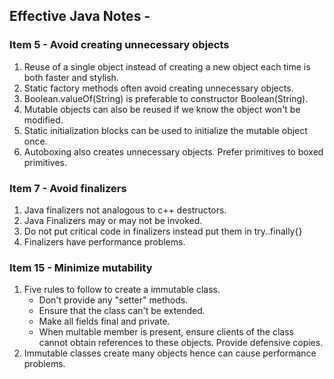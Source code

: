 ## Effective Java Notes -

### Item 5 - Avoid creating unnecessary objects
1. Reuse of a single object instead of creating a new object each time is both faster and stylish.
2. Static factory methods often avoid creating unnecessary objects. 
3. Boolean.valueOf(String) is preferable to constructor Boolean(String).
4. Mutable objects can also be reused if we know the object won't be modified.
5. Static initialization blocks can be used to initialize the mutable object once.
6. Autoboxing also creates unnecessary objects. Prefer primitives to boxed primitives.

### Item 7 - Avoid finalizers
1. Java finalizers not analogous to c++ destructors.
2. Java Finalizers may or may not be invoked.
3. Do not put critical code in finalizers instead put them in try..finally{}
4. Finalizers have performance problems.

### Item 15 - Minimize mutability
1. Five rules to follow to create a immutable class.
	* Don't provide any "setter" methods.
	* Ensure that the class can't be extended.
	* Make all fields final and private.
	* When multable member is present, ensure clients of the class cannot obtain references to these objects. Provide defensive copies.
2. Immutable classes create many objects hence can cause performance problems. 